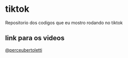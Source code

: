 # tiktok
Repositorio dos codigos que eu mostro rodando no tiktok

## link para os videos 
[@perceubertoletti](https://www.tiktok.com/@perceubertoletti)
